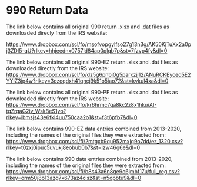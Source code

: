 # 990 Return Data
The link below contains all original 990 return .xlsx and .dat files as downloaded direcly from the IRS website:

https://www.dropbox.com/scl/fo/msofvopgylfso27g13n3g/AK50KjTuXx2a0pj3ZDI5-qU?rlkey=hhjeednx0757ld84ap0plqb7p&st=7fzvp4fy&dl=0

The link below contains all original 990-EZ return .xlsx and .dat files as downloaded directly from the IRS website:
https://www.dropbox.com/scl/fo/dz5g6pnbi0g5parxzjj12/ANuRCKEyced5E2YYIZ3jp4w?rlkey=3ozoqdxh41qncj9k51o5iao72&st=kvkul4xa&dl=0

The link below contains all original 990-PF return .xlsx and .dat files as downloaded directly from the IRS website:
https://www.dropbox.com/scl/fo/kr6hrmc7qa8kc2z8x1hku/AI-tgZrgaG2iv_WskBeS1yo?rlkey=ibmsjs43e6fkl4uu750caa2o1&st=f3t6pfb7&dl=0

The link below contains 990-EZ data entries combined from 2013-2020, including the names of the original files they were extracted from:
https://www.dropbox.com/scl/fi/2mtgxb9qu952mxjq9o7dd/ez_1320.csv?rlkey=t0zxj0ipuc5uvukj8eobub0b7&st=lzw46g6e&dl=0

The link below contains 990 data entries combined from 2013-2020, including the names of the original files they were extracted from:
https://www.dropbox.com/scl/fi/b8s43a6n8qe9o6jmbf17u/full_reg.csv?rlkey=orm50j8b13azg7x673az4cisz&st=n5opbtu9&dl=0
